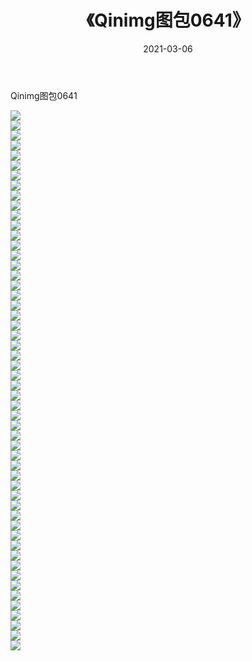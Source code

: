 ﻿---
layout: post
title:  《Qinimg图包0641》
date:   2021-03-06
img: http://imgx.orgx.ga/Qinimg图包/Qinimg图包0641/000.jpg
categories: [美女, 清纯, 唯美]
---

Qinimg图包0641

 ![](http://imgx.orgx.ga/Qinimg图包/Qinimg图包0641/001.jpg) <br>![](http://imgx.orgx.ga/Qinimg图包/Qinimg图包0641/002.jpg) <br>![](http://imgx.orgx.ga/Qinimg图包/Qinimg图包0641/003.jpg) <br>![](http://imgx.orgx.ga/Qinimg图包/Qinimg图包0641/004.jpg) <br>![](http://imgx.orgx.ga/Qinimg图包/Qinimg图包0641/005.jpg) <br>![](http://imgx.orgx.ga/Qinimg图包/Qinimg图包0641/006.jpg) <br>![](http://imgx.orgx.ga/Qinimg图包/Qinimg图包0641/007.jpg) <br>![](http://imgx.orgx.ga/Qinimg图包/Qinimg图包0641/008.jpg) <br>![](http://imgx.orgx.ga/Qinimg图包/Qinimg图包0641/009.jpg) <br>![](http://imgx.orgx.ga/Qinimg图包/Qinimg图包0641/010.jpg) <br>![](http://imgx.orgx.ga/Qinimg图包/Qinimg图包0641/011.jpg) <br>![](http://imgx.orgx.ga/Qinimg图包/Qinimg图包0641/012.jpg) <br>![](http://imgx.orgx.ga/Qinimg图包/Qinimg图包0641/013.jpg) <br>![](http://imgx.orgx.ga/Qinimg图包/Qinimg图包0641/014.jpg) <br>![](http://imgx.orgx.ga/Qinimg图包/Qinimg图包0641/015.jpg) <br>![](http://imgx.orgx.ga/Qinimg图包/Qinimg图包0641/016.jpg) <br>![](http://imgx.orgx.ga/Qinimg图包/Qinimg图包0641/017.jpg) <br>![](http://imgx.orgx.ga/Qinimg图包/Qinimg图包0641/018.jpg) <br>![](http://imgx.orgx.ga/Qinimg图包/Qinimg图包0641/019.jpg) <br>![](http://imgx.orgx.ga/Qinimg图包/Qinimg图包0641/020.jpg) <br>![](http://imgx.orgx.ga/Qinimg图包/Qinimg图包0641/021.jpg) <br>![](http://imgx.orgx.ga/Qinimg图包/Qinimg图包0641/022.jpg) <br>![](http://imgx.orgx.ga/Qinimg图包/Qinimg图包0641/023.jpg) <br>![](http://imgx.orgx.ga/Qinimg图包/Qinimg图包0641/024.jpg) <br>![](http://imgx.orgx.ga/Qinimg图包/Qinimg图包0641/025.jpg) <br>![](http://imgx.orgx.ga/Qinimg图包/Qinimg图包0641/026.jpg) <br>![](http://imgx.orgx.ga/Qinimg图包/Qinimg图包0641/027.jpg) <br>![](http://imgx.orgx.ga/Qinimg图包/Qinimg图包0641/028.jpg) <br>![](http://imgx.orgx.ga/Qinimg图包/Qinimg图包0641/029.jpg) <br>![](http://imgx.orgx.ga/Qinimg图包/Qinimg图包0641/030.jpg) <br>![](http://imgx.orgx.ga/Qinimg图包/Qinimg图包0641/031.jpg) <br>![](http://imgx.orgx.ga/Qinimg图包/Qinimg图包0641/032.jpg) <br>![](http://imgx.orgx.ga/Qinimg图包/Qinimg图包0641/033.jpg) <br>![](http://imgx.orgx.ga/Qinimg图包/Qinimg图包0641/034.jpg) <br>![](http://imgx.orgx.ga/Qinimg图包/Qinimg图包0641/035.jpg) <br>![](http://imgx.orgx.ga/Qinimg图包/Qinimg图包0641/036.jpg) <br>![](http://imgx.orgx.ga/Qinimg图包/Qinimg图包0641/037.jpg) <br>![](http://imgx.orgx.ga/Qinimg图包/Qinimg图包0641/038.jpg) <br>![](http://imgx.orgx.ga/Qinimg图包/Qinimg图包0641/039.jpg) <br>![](http://imgx.orgx.ga/Qinimg图包/Qinimg图包0641/040.jpg) <br>![](http://imgx.orgx.ga/Qinimg图包/Qinimg图包0641/041.jpg) <br>![](http://imgx.orgx.ga/Qinimg图包/Qinimg图包0641/042.jpg) <br>![](http://imgx.orgx.ga/Qinimg图包/Qinimg图包0641/043.jpg) <br>![](http://imgx.orgx.ga/Qinimg图包/Qinimg图包0641/044.jpg) <br>![](http://imgx.orgx.ga/Qinimg图包/Qinimg图包0641/045.jpg) <br>![](http://imgx.orgx.ga/Qinimg图包/Qinimg图包0641/046.jpg) <br>![](http://imgx.orgx.ga/Qinimg图包/Qinimg图包0641/047.jpg) <br>![](http://imgx.orgx.ga/Qinimg图包/Qinimg图包0641/048.jpg) <br>![](http://imgx.orgx.ga/Qinimg图包/Qinimg图包0641/049.jpg) <br>![](http://imgx.orgx.ga/Qinimg图包/Qinimg图包0641/050.jpg) <br>![](http://imgx.orgx.ga/Qinimg图包/Qinimg图包0641/051.jpg) <br>![](http://imgx.orgx.ga/Qinimg图包/Qinimg图包0641/052.jpg) <br>![](http://imgx.orgx.ga/Qinimg图包/Qinimg图包0641/053.jpg) <br>![](http://imgx.orgx.ga/Qinimg图包/Qinimg图包0641/054.jpg) <br>